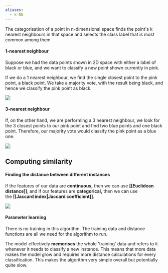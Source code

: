 ```yaml
---
aliases:
  - k-NN
---
```

The categorisation of a point in n-dimensional space finds the point's k nearest neighbours in that space and selects the class label that is most common among them

#### 1-nearest neighbour

Suppose we had the data points shown in 2D space with either a label of black or blue, and we want to classify a new point shown currently in pink. 

If we do a 1 nearest neighbour, we find the single closest point to the pink point, a black point. We take a majority vote, with the result being black, and hence we classify the pink point as black.

![](../../../../meri-public/garden/5e28b86208633d40fd93c183127c550f.png)

#### 3-nearest neighbour

If, on the other hand, we are performing a 3 nearest neighbour, we look for the 3 closest points to our pink point and find two blue points and one black point. Therefore, our majority vote would classify the pink point as a blue one.

![](../../../../meri-public/garden/c76e48063b95ce3ae77f2c32a5074363.png)

## Computing similarity

#### Finding the distance between different instances

If the features of our data are **continuous,** then we can use **[[Euclidean distance]]**, and if our features are **categorical,** then we can use the **[[Jaccard index|Jaccard coefficient]]**.




![](../../../../meri-public/garden/3133845e1cf938eec26b50f7eede79e6.png)

#### Parameter learning

There is no training in this algorithm. The training data and distance functions are all we need for the algorithm to run.

The model effectively **memorises** the whole 'training' data and refers to it whenever it needs to classify a new instance. This means that more data makes the model grow and requires more distance calculations for every classification. This makes the algorithm very simple overall but potentially quite slow.